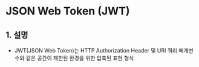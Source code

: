 # JSON Web Token (JWT)

## 1. 설명

- JWT(JSON Web Token)는 HTTP Authorization Header 및 URI 쿼리 매개변수와 같은 공간이 제한된 환경을 위한 압축된 표현 형식